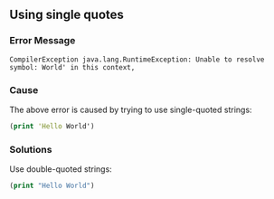 ## Using single quotes

### Error Message

```
CompilerException java.lang.RuntimeException: Unable to resolve symbol: World' in this context,
```

### Cause

The above error is caused by trying to use single-quoted strings:

```clojure
(print 'Hello World')
```

### Solutions

Use double-quoted strings:

```clojure
(print "Hello World")
```
